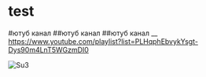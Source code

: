 # test
#ютуб канал
##ютуб канал
##ютуб канал
__
https://www.youtube.com/playlist?list=PLHqphEbvykYsgt-Dys90m4LnT5WGzmDI0


![Su3](https://github.com/AndreyUshak/test/assets/45575851/e5813944-30a6-4439-a134-81b77809b0a1)
